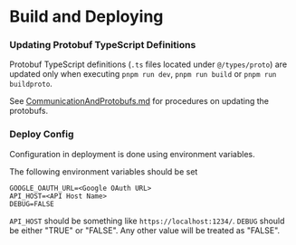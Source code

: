 Build and Deploying
===

### Updating Protobuf TypeScript Definitions

Protobuf TypeScript definitions (`.ts` files located under `@/types/proto`) are updated only when executing `pnpm run dev`, `pnpm run build` or `pnpm run buildproto`.

See [CommunicationAndProtobufs.md](/documentation/CommunicationAndProtobufs.md) for procedures on updating the protobufs.

### Deploy Config

Configuration in deployment is done using environment variables.

The following environment variables should be set

```env
GOOGLE_OAUTH_URL=<Google OAuth URL>
API_HOST=<API Host Name>
DEBUG=FALSE
```

`API_HOST` should be something like `https://localhost:1234/`.
`DEBUG` should be either "TRUE" or "FALSE". Any other value will be treated as "FALSE".
